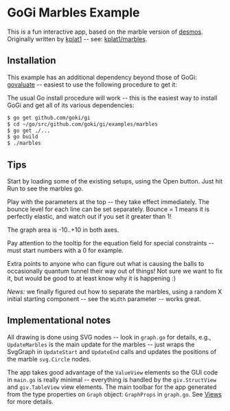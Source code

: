 # GoGi Marbles Example

This is a fun interactive app, based on the marble version of [desmos](https://www.desmos.com/).  Originally written by [kplat1](https://github.com/kplat1) -- see: [kplat1/marbles](https://github.com/kplat1/marbles).

## Installation

This example has an additional dependency beyond those of GoGi: [govaluate](https://github.com/Knetic/govaluate) -- easiest to use the following procedure to get it:

The usual Go install procedure will work -- this is the easiest way to install GoGi and get all of its various dependencies:

``` bash
$ go get github.com/goki/gi
$ cd ~/go/src/github.com/goki/gi/examples/marbles
$ go get ./...
$ go build
$ ./marbles
```

## Tips

Start by loading some of the existing setups, using the Open button.  Just hit Run to see the marbles go.

Play with the parameters at the top -- they take effect immediately.  The bounce level for each line can be set separately.  Bounce = 1 means it is perfectly elastic, and watch out if you set it greater than 1!

The graph area is -10..+10 in both axes.

Pay attention to the tooltip for the equation field for special constraints -- must start numbers with a 0 for example.

Extra points to anyone who can figure out what is causing the balls to occasionally quantum tunnel their way out of things!  Not sure we want to fix it, but would be good to at least know why it is happening :)

 *News:* we finally figured out how to separate the marbles, using a random X initial starting component -- see the     `Width` parameter -- works great.

## Implementational notes

All drawing is done using SVG nodes -- look in `graph.go` for details, e.g., `UpdateMarbles` is the main update for the marbles -- just wraps the SvgGraph in `UpdateStart` and `UpdateEnd` calls and updates the positions of the marble `svg.Circle` nodes.

The app takes good advantage of the `ValueView` elements so the GUI code in `main.go` is really minimal -- everything is handled by the `giv.StructView` and `giv.TableView` view elements.  The main toolbar for the app generated from the type properties on `Graph` object: `GraphProps` in `graph.go`.  See  [Views](https://github.com/goki/gi/wiki/Views) for more details.


